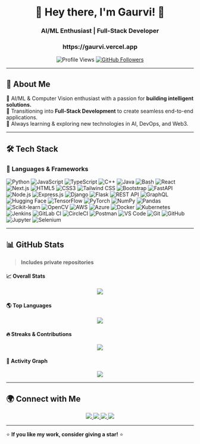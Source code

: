 <h1 align="center">🚀 Hey there, I'm Gaurvi! 👋</h1>
<h3 align="center">AI/ML Enthusiast | Full-Stack Developer </h3>
<h3 align="center">https://gaurvi.vercel.app </h3>


<p align="center">
  <img src="https://komarev.com/ghpvc/?username=gaurvviii&label=Profile%20Views&color=0e75b6&style=flat" alt="Profile Views" />
  <a href="https://github.com/gaurvviii?tab=followers">
    <img src="https://img.shields.io/github/followers/gaurvviii?label=Followers&style=social" alt="GitHub Followers">
  </a>
</p>

---

## 🌟 About Me  
🔹 AI/ML & Computer Vision enthusiast with a passion for **building intelligent solutions.**  
🔹 Transitioning into **Full-Stack Development** to create seamless end-to-end applications.  
🔹 Always learning & exploring new technologies in AI, DevOps, and Web3.  

---

## 🛠️ Tech Stack  

### 🎯 **Languages & Frameworks**  
![Python](https://img.shields.io/badge/Python-3776AB?style=for-the-badge&logo=python&logoColor=white) ![JavaScript](https://img.shields.io/badge/JavaScript-F7DF1E?style=for-the-badge&logo=javascript&logoColor=black) ![TypeScript](https://img.shields.io/badge/TypeScript-3178C6?style=for-the-badge&logo=typescript&logoColor=white) ![C++](https://img.shields.io/badge/C++-00599C?style=for-the-badge&logo=c%2B%2B&logoColor=white) ![Java](https://img.shields.io/badge/Java-ED8B00?style=for-the-badge&logo=java&logoColor=white) ![Bash](https://img.shields.io/badge/Bash-4EAA25?style=for-the-badge&logo=gnubash&logoColor=white) ![React](https://img.shields.io/badge/React-61DAFB?style=for-the-badge&logo=react&logoColor=black) ![Next.js](https://img.shields.io/badge/Next.js-000000?style=for-the-badge&logo=next.js&logoColor=white) ![HTML5](https://img.shields.io/badge/HTML5-E34F26?style=for-the-badge&logo=html5&logoColor=white) ![CSS3](https://img.shields.io/badge/CSS3-1572B6?style=for-the-badge&logo=css3&logoColor=white) ![Tailwind CSS](https://img.shields.io/badge/TailwindCSS-38B2AC?style=for-the-badge&logo=tailwind-css&logoColor=white) ![Bootstrap](https://img.shields.io/badge/Bootstrap-7952B3?style=for-the-badge&logo=bootstrap&logoColor=white) ![FastAPI](https://img.shields.io/badge/FastAPI-009688?style=for-the-badge&logo=fastapi&logoColor=white) ![Node.js](https://img.shields.io/badge/Node.js-339933?style=for-the-badge&logo=nodedotjs&logoColor=white) ![Express.js](https://img.shields.io/badge/Express.js-000000?style=for-the-badge&logo=express&logoColor=white) ![Django](https://img.shields.io/badge/Django-092E20?style=for-the-badge&logo=django&logoColor=white) ![Flask](https://img.shields.io/badge/Flask-000000?style=for-the-badge&logo=flask&logoColor=white) ![REST API](https://img.shields.io/badge/REST_API-005571?style=for-the-badge&logo=postman&logoColor=white) ![GraphQL](https://img.shields.io/badge/GraphQL-E10098?style=for-the-badge&logo=graphql&logoColor=white) ![Hugging Face](https://img.shields.io/badge/HuggingFace-FFCC00?style=for-the-badge&logo=huggingface&logoColor=black) ![TensorFlow](https://img.shields.io/badge/TensorFlow-FF6F00?style=for-the-badge&logo=tensorflow&logoColor=white) ![PyTorch](https://img.shields.io/badge/PyTorch-EE4C2C?style=for-the-badge&logo=pytorch&logoColor=white) ![NumPy](https://img.shields.io/badge/NumPy-013243?style=for-the-badge&logo=numpy&logoColor=white) ![Pandas](https://img.shields.io/badge/Pandas-150458?style=for-the-badge&logo=pandas&logoColor=white) ![Scikit-learn](https://img.shields.io/badge/Scikit--learn-F7931E?style=for-the-badge&logo=scikitlearn&logoColor=white) ![OpenCV](https://img.shields.io/badge/OpenCV-5C3EE8?style=for-the-badge&logo=opencv&logoColor=white) ![AWS](https://img.shields.io/badge/AWS-232F3E?style=for-the-badge&logo=amazon-aws&logoColor=white) ![Azure](https://img.shields.io/badge/Azure-0078D4?style=for-the-badge&logo=microsoft-azure&logoColor=white) ![Docker](https://img.shields.io/badge/Docker-2496ED?style=for-the-badge&logo=docker&logoColor=white) ![Kubernetes](https://img.shields.io/badge/Kubernetes-326CE5?style=for-the-badge&logo=kubernetes&logoColor=white) ![Jenkins](https://img.shields.io/badge/Jenkins-D24939?style=for-the-badge&logo=jenkins&logoColor=white) ![GitLab CI](https://img.shields.io/badge/GitLab_CI-FC6D26?style=for-the-badge&logo=gitlab&logoColor=white) ![CircleCI](https://img.shields.io/badge/CircleCI-343434?style=for-the-badge&logo=circleci&logoColor=white) ![Postman](https://img.shields.io/badge/Postman-FF6C37?style=for-the-badge&logo=postman&logoColor=white) ![VS Code](https://img.shields.io/badge/VS_Code-007ACC?style=for-the-badge&logo=visual-studio-code&logoColor=white) ![Git](https://img.shields.io/badge/Git-F05032?style=for-the-badge&logo=git&logoColor=white) ![GitHub](https://img.shields.io/badge/GitHub-181717?style=for-the-badge&logo=github&logoColor=white) ![Jupyter](https://img.shields.io/badge/Jupyter-F37626?style=for-the-badge&logo=jupyter&logoColor=white) ![Selenium](https://img.shields.io/badge/Selenium-43B02A?style=for-the-badge&logo=selenium&logoColor=white)


---

## 📊 GitHub Stats  
> **Includes private repositories**  

#### 📈 **Overall Stats**  
<p align="center">
  <img src="https://github-readme-stats.vercel.app/api?username=gaurvviii&show_icons=true&include_all_commits=true&count_private=true&theme=tokyonight&token=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" />
</p>

#### 🌎 **Top Languages**  
<p align="center">
  <img src="https://github-readme-stats.vercel.app/api/top-langs/?username=gaurvviii&layout=compact&langs_count=10&theme=tokyonight&count_private=true&token=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" />
</p>

#### 🔥 **Streaks & Contributions**  
<p align="center">
  <img src="https://streak-stats.demolab.com?user=gaurvviii&theme=tokyonight&hide_border=false&include_all_commits=true&count_private=true" />
</p>

#### 🚀 **Activity Graph**  
<p align="center">
  <img src="https://github-readme-activity-graph.cyclic.app/graph?username=gaurvviii&theme=tokyonight&count_private=true" />
</p>

---

## 🌍 Connect with Me  
<p align="center">
  <a href="https://www.linkedin.com/in/gaurvi-rana">
    <img src="https://img.shields.io/badge/LinkedIn-0077B5?style=for-the-badge&logo=linkedin&logoColor=white" />
  </a>
  <a href="https://github.com/gaurvviii">
    <img src="https://img.shields.io/badge/GitHub-181717?style=for-the-badge&logo=github&logoColor=white" />
  </a>
  <a href="mailto:gaurvirana@gmail.com">
    <img src="https://img.shields.io/badge/Email-D14836?style=for-the-badge&logo=gmail&logoColor=white" />
  </a>
  <a href="https://www.instagram.com/gaurvvii">
    <img src="https://img.shields.io/badge/Instagram-E4405F?style=for-the-badge&logo=instagram&logoColor=white" />
  </a>
</p>

---

⭐ **If you like my work, consider giving a star!** ⭐  

